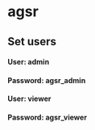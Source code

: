 # agsr

## Set users
#### User: admin
#### Password: agsr_admin

#### User: viewer
#### Password: agsr_viewer
